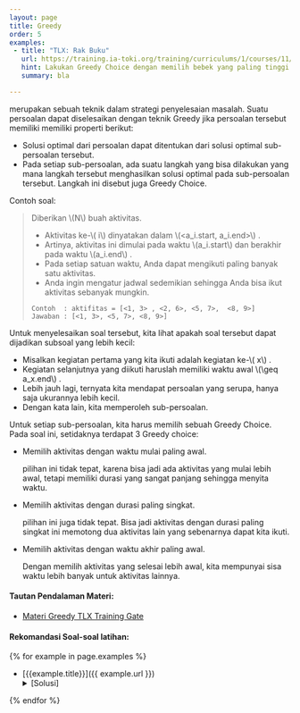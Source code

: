 ```yaml
---
layout: page
title: Greedy
order: 5
examples:
 - title: "TLX: Rak Buku"
   url: https://training.ia-toki.org/training/curriculums/1/courses/11/chapters/54/problems/240/
   hint: Lakukan Greedy Choice dengan memilih bebek yang paling tinggi terlebih dahulu
   summary: bla

---
```

merupakan sebuah teknik dalam strategi penyelesaian masalah. Suatu persoalan dapat diselesaikan dengan teknik Greedy jika persoalan tersebut memiliki memiliki properti berikut:
- Solusi optimal dari persoalan dapat ditentukan dari solusi optimal sub-persoalan tersebut.
- Pada setiap sub-persoalan, ada suatu langkah yang bisa dilakukan yang mana langkah tersebut menghasilkan solusi optimal pada sub-persoalan tersebut. Langkah ini disebut juga Greedy Choice.

Contoh soal:

> Diberikan \\(N\\)  buah aktivitas.
> - Aktivitas ke-\\( i\\)  dinyatakan dalam \\(<a_i.start, a_i.end>\\) .
> - Artinya, aktivitas ini dimulai pada waktu \\(a_i.start\\)  dan berakhir pada waktu \\(a_i.end\\) .
> - Pada setiap satuan waktu, Anda dapat mengikuti paling banyak satu aktivitas.
> - Anda ingin mengatur jadwal sedemikian sehingga Anda bisa ikut aktivitas sebanyak mungkin.
> ```
> Contoh  : aktifitas = [<1, 3> , <2, 6>, <5, 7>,  <8, 9>]
> Jawaban : [<1, 3>, <5, 7>, <8, 9>]
> ```

<!--more-->
Untuk menyelesaikan soal tersebut, kita lihat apakah soal tersebut dapat dijadikan subsoal yang lebih kecil:
- Misalkan kegiatan pertama yang kita ikuti adalah kegiatan ke-\\( x\\) .
- Kegiatan selanjutnya yang diikuti haruslah memiliki waktu awal \\(\geq a_x.end\\) .
- Lebih jauh lagi, ternyata kita mendapat persoalan yang serupa, hanya saja ukurannya lebih kecil.
- Dengan kata lain, kita memperoleh sub-persoalan.

Untuk setiap sub-persoalan, kita harus memilih sebuah Greedy Choice. Pada soal ini, setidaknya terdapat 3 Greedy choice:
- Memilih aktivitas dengan waktu mulai paling awal.

  pilihan ini tidak tepat, karena bisa jadi ada aktivitas yang mulai lebih awal, tetapi memiliki durasi yang sangat panjang sehingga menyita waktu.
- Memilih aktivitas dengan durasi paling singkat.

  pilihan ini juga tidak tepat. Bisa jadi aktivitas dengan durasi paling singkat ini memotong dua aktivitas lain yang sebenarnya dapat kita ikuti.
- Memilih aktivitas dengan waktu akhir paling awal.

  Dengan memilih aktivitas yang selesai lebih awal, kita mempunyai sisa waktu lebih banyak untuk aktivitas lainnya.


#### Tautan Pendalaman Materi:
- [Materi Greedy TLX Training Gate](https://training.ia-toki.org/training/curriculums/1/courses/11/chapters/54/lessons/22/)

#### Rekomandasi Soal-soal latihan:
{% for example in page.examples %}
- [{{example.title}}]({{ example.url }})
	<details>
	<summary>[Solusi]</summary>
	{{ example.hint }}
	</details>

{% endfor %}

